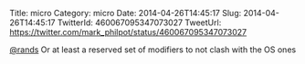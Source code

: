 Title: micro
Category: micro
Date: 2014-04-26T14:45:17
Slug: 2014-04-26T14:45:17
TwitterId: 460067095347073027
TweetUrl: https://twitter.com/mark_philpot/status/460067095347073027

[@rands](https://twitter.com/rands) Or at least a reserved set of modifiers to not clash with the OS ones